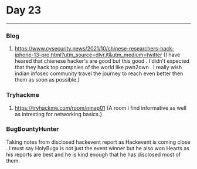 # Day 23
___

### Blog
1. https://www.cysecurity.news/2021/10/chinese-researchers-hack-iphone-13-pro.html?utm_source=dlvr.it&utm_medium=twitter {I have heared that chienese hacker's are good but this good . I didn't expected that  they hack top compnies of the world like pwn2own . I really wish indian infosec  community travel the journey to reach even better then them as soon as possible.}


### Tryhackme
1. https://tryhackme.com/room/nmap01 {A room i find informative as well as intresting for networking basics.}

### BugBountyHunter
Taking notes from disclosed hackevent report as Hackevent is coming close . I must say HolyBugx is not just the event winner but he also won Hearts as his reports are best and he is kind enough that he has disclosed  most of them. 